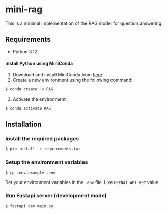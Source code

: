 # mini-rag

This is a minimal implementation of the RAG model for question answering.

## Requirements

- Python 3.12 

#### Install Python using MiniConda

1) Download and install MiniConda from [here](https://docs.anaconda.com/free/miniconda/#quick-command-line-install)
2) Create a new environment using the following command:
```bash
$ conda create -n RAG
```
3) Activate the environment:
```bash
$ conda activate RAG
```

## Installation

### Install the required packages

```bash
$ pip install -r requirements.txt
```

### Setup the environment variables

```bash
$ cp .env.example .env
```

Set your environment variables in the `.env` file. Like `OPENAI_API_KEY` value.

### Run Fastapi server (development mode)
```bash
$ fastapi dev main.py
```